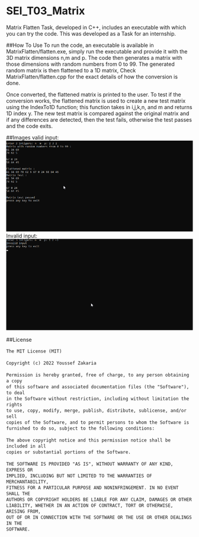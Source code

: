 # SEI_T03_Matrix
Matrix Flatten Task, developed in C++, includes an executable with which you can try the code. This was developed as a Task for an internship.

##How To Use
To run the code, an executable is available in MatrixFlatten/flatten.exe, simply run the executable and provide it with the 3D matrix dimensions n,m and p. The code then generates a matrix with those dimensions with random numbers from 0 to 99. The generated random matrix is then flattened to a 1D matrix, Check MatrixFlatten/flatten.cpp for the exact details of how the conversion is done.

Once converted, the flattened matrix is printed to the user. To test if the conversion works, the flattened matrix is used to create a new test matrix using the IndexTo1D function; this function takes in i,j,k,n, and m and returns 1D index y. The new test matrix is compared against the original matrix and if any differences are detected, then the test fails, otherwise the test passes and the code exits. 

##Images
valid input:
![](Captures/TestPass.png)
Invalid input:
![](Captures/Invalid.png)

##License

    The MIT License (MIT)

    Copyright (c) 2022 Youssef Zakaria

    Permission is hereby granted, free of charge, to any person obtaining a copy
    of this software and associated documentation files (the "Software"), to deal
    in the Software without restriction, including without limitation the rights
    to use, copy, modify, merge, publish, distribute, sublicense, and/or sell
    copies of the Software, and to permit persons to whom the Software is
    furnished to do so, subject to the following conditions:

    The above copyright notice and this permission notice shall be included in all
    copies or substantial portions of the Software.

    THE SOFTWARE IS PROVIDED "AS IS", WITHOUT WARRANTY OF ANY KIND, EXPRESS OR
    IMPLIED, INCLUDING BUT NOT LIMITED TO THE WARRANTIES OF MERCHANTABILITY,
    FITNESS FOR A PARTICULAR PURPOSE AND NONINFRINGEMENT. IN NO EVENT SHALL THE
    AUTHORS OR COPYRIGHT HOLDERS BE LIABLE FOR ANY CLAIM, DAMAGES OR OTHER
    LIABILITY, WHETHER IN AN ACTION OF CONTRACT, TORT OR OTHERWISE, ARISING FROM,
    OUT OF OR IN CONNECTION WITH THE SOFTWARE OR THE USE OR OTHER DEALINGS IN THE
    SOFTWARE.

